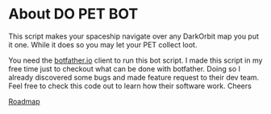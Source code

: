 # About DO PET BOT
This script makes your spaceship navigate over any DarkOrbit map you put it one.
While it does so you may let your PET collect loot.

You need the [botfather.io](https://botfather.io) client to run this bot script.
I made this script in my free time just to checkout what can be done with botfather.
Doing so I already discovered some bugs and made feature request to their dev team.
Feel free to check this code out to learn how their software work. Cheers

[Roadmap](https://pbdo-bot.net/)